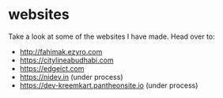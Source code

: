 # websites
Take a look at some of the websites I have made.
Head over to:
- http://fahimak.ezyro.com
- https://citylineabudhabi.com
- https://edgeict.com
- https://nidev.in (under process)
- https://dev-kreemkart.pantheonsite.io (under process)
